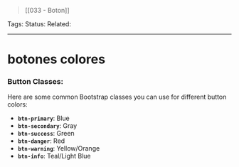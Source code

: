 > [[033 - Boton]]

Tags: 
Status: 
Related: 

___

# botones colores

### Button Classes:

Here are some common Bootstrap classes you can use for different button colors:

- **`btn-primary`**: Blue
- **`btn-secondary`**: Gray
- **`btn-success`**: Green
- **`btn-danger`**: Red
- **`btn-warning`**: Yellow/Orange
- **`btn-info`**: Teal/Light Blue